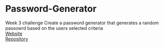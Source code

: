 # Password-Generator
Week 3 challenge
Create a password generator that generates a random passowrd based on the users selected criteria
<br />
[Website](https://alphacenturai001.github.io/Password-Generator/)
<br />
[Repository](https://github.com/Alphacenturai001/Password-Generator)
![]()
